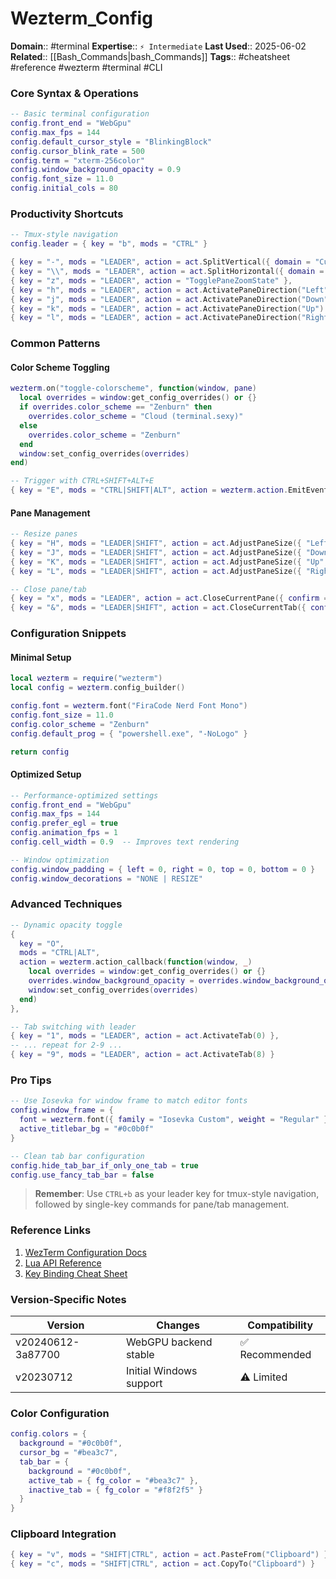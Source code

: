 # Wezterm_Config

**Domain**:: #terminal
**Expertise**:: `⚡️ Intermediate`
**Last Used**:: 2025-06-02
**Related**:: [[Bash_Commands|bash_Commands]]
**Tags**:: #cheatsheet #reference #wezterm #terminal #CLI

### Core Syntax & Operations

```lua
-- Basic terminal configuration
config.front_end = "WebGpu"
config.max_fps = 144
config.default_cursor_style = "BlinkingBlock"
config.cursor_blink_rate = 500
config.term = "xterm-256color"
config.window_background_opacity = 0.9
config.font_size = 11.0
config.initial_cols = 80
```

### Productivity Shortcuts

```lua
-- Tmux-style navigation
config.leader = { key = "b", mods = "CTRL" }

{ key = "-", mods = "LEADER", action = act.SplitVertical({ domain = "CurrentPaneDomain" }) },
{ key = "\\", mods = "LEADER", action = act.SplitHorizontal({ domain = "CurrentPaneDomain" }) },
{ key = "z", mods = "LEADER", action = "TogglePaneZoomState" },
{ key = "h", mods = "LEADER", action = act.ActivatePaneDirection("Left") },
{ key = "j", mods = "LEADER", action = act.ActivatePaneDirection("Down") },
{ key = "k", mods = "LEADER", action = act.ActivatePaneDirection("Up") },
{ key = "l", mods = "LEADER", action = act.ActivatePaneDirection("Right") },
```

### Common Patterns

#### Color Scheme Toggling

```lua
wezterm.on("toggle-colorscheme", function(window, pane)
  local overrides = window:get_config_overrides() or {}
  if overrides.color_scheme == "Zenburn" then
    overrides.color_scheme = "Cloud (terminal.sexy)"
  else
    overrides.color_scheme = "Zenburn"
  end
  window:set_config_overrides(overrides)
end)

-- Trigger with CTRL+SHIFT+ALT+E
{ key = "E", mods = "CTRL|SHIFT|ALT", action = wezterm.action.EmitEvent("toggle-colorscheme") }
```

#### Pane Management

```lua
-- Resize panes
{ key = "H", mods = "LEADER|SHIFT", action = act.AdjustPaneSize({ "Left", 5 }) },
{ key = "J", mods = "LEADER|SHIFT", action = act.AdjustPaneSize({ "Down", 5 }) },
{ key = "K", mods = "LEADER|SHIFT", action = act.AdjustPaneSize({ "Up", 5 }) },
{ key = "L", mods = "LEADER|SHIFT", action = act.AdjustPaneSize({ "Right", 5 }) },

-- Close pane/tab
{ key = "x", mods = "LEADER", action = act.CloseCurrentPane({ confirm = true }) },
{ key = "&", mods = "LEADER|SHIFT", action = act.CloseCurrentTab({ confirm = true }) },
```

### Configuration Snippets

#### Minimal Setup

```lua
local wezterm = require("wezterm")
local config = wezterm.config_builder()

config.font = wezterm.font("FiraCode Nerd Font Mono")
config.font_size = 11.0
config.color_scheme = "Zenburn"
config.default_prog = { "powershell.exe", "-NoLogo" }

return config
```

#### Optimized Setup

```lua
-- Performance-optimized settings
config.front_end = "WebGpu"
config.max_fps = 144
config.prefer_egl = true
config.animation_fps = 1
config.cell_width = 0.9  -- Improves text rendering

-- Window optimization
config.window_padding = { left = 0, right = 0, top = 0, bottom = 0 }
config.window_decorations = "NONE | RESIZE"
```

### Advanced Techniques

```lua
-- Dynamic opacity toggle
{
  key = "O",
  mods = "CTRL|ALT",
  action = wezterm.action_callback(function(window, _)
    local overrides = window:get_config_overrides() or {}
    overrides.window_background_opacity = overrides.window_background_opacity == 1.0 and 0.9 or 1.0
    window:set_config_overrides(overrides)
  end)
},

-- Tab switching with leader
{ key = "1", mods = "LEADER", action = act.ActivateTab(0) },
-- ... repeat for 2-9 ...
{ key = "9", mods = "LEADER", action = act.ActivateTab(8) }
```

### Pro Tips

```lua
-- Use Iosevka for window frame to match editor fonts
config.window_frame = {
  font = wezterm.font({ family = "Iosevka Custom", weight = "Regular" }),
  active_titlebar_bg = "#0c0b0f"
}

-- Clean tab bar configuration
config.hide_tab_bar_if_only_one_tab = true
config.use_fancy_tab_bar = false
```

> **Remember**: Use `CTRL+b` as your leader key for tmux-style navigation, followed by single-key commands for pane/tab management.

### Reference Links

1. [WezTerm Configuration Docs](https://wezfurlong.org/wezterm/config/files.html)
2. [Lua API Reference](https://wezfurlong.org/wezterm/config/lua/index.html)
3. [Key Binding Cheat Sheet](https://wezfurlong.org/wezterm/config/keys.html)

### Version-Specific Notes

| Version           | Changes                 | Compatibility  |
| ----------------- | ----------------------- | -------------- |
| v20240612-3a87700 | WebGPU backend stable   | ✅ Recommended |
| v20230712         | Initial Windows support | ⚠️ Limited     |

### Color Configuration

```lua
config.colors = {
  background = "#0c0b0f",
  cursor_bg = "#bea3c7",
  tab_bar = {
    background = "#0c0b0f",
    active_tab = { fg_color = "#bea3c7" },
    inactive_tab = { fg_color = "#f8f2f5" }
  }
}
```

### Clipboard Integration

```lua
{ key = "v", mods = "SHIFT|CTRL", action = act.PasteFrom("Clipboard") },
{ key = "c", mods = "SHIFT|CTRL", action = act.CopyTo("Clipboard") }
```
